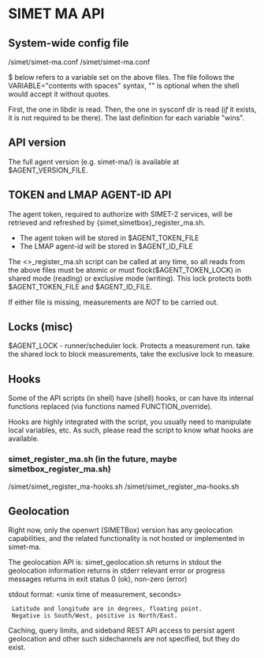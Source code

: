 # SIMET MA API

## System-wide config file

  <libdir>/simet/simet-ma.conf
  <sysconf dir>/simet/simet-ma.conf

  $<VARIABLE> below refers to a variable set on the above files.
  The file follows the VARIABLE="contents with spaces" syntax,
  "" is optional when the shell would accept it without quotes.

  First, the one in libdir is read.  Then, the one in sysconf dir
  is read (*if* it exists, it is not required to be there).  The
  last definition for each variable "wins".


## API version

  The full agent version (e.g. simet-ma/<version>) is available
  at $AGENT\_VERSION\_FILE.


## TOKEN and LMAP AGENT-ID API

  The agent token, required to authorize with SIMET-2 services, will
  be retrieved and refreshed by {simet,simetbox}\_register\_ma.sh.

  *  The agent token will be stored in $AGENT\_TOKEN\_FILE
  *  The LMAP agent-id will be stored in $AGENT\_ID\_FILE

  The <>\_register\_ma.sh script can be called at any time, so all reads
  from the above files must be atomic *or* must flock($AGENT\_TOKEN\_LOCK)
  in shared mode (reading) or exclusive mode (writing).  This lock
  protects both $AGENT\_TOKEN\_FILE and $AGENT\_ID\_FILE.

  If either file is missing, measurements are *NOT* to be carried out.


## Locks (misc)
  $AGENT\_LOCK  -  runner/scheduler lock.  Protects a measurement run.
     take the shared lock to block measurements, take the exclusive
     lock to measure.

## Hooks

  Some of the API scripts (in shell) have (shell) hooks, or can have its
  internal functions replaced (via functions named FUNCTION\_override).

  Hooks are highly integrated with the script, you usually need to
  manipulate local variables, etc.  As such, please read the script to
  know what hooks are available.

### simet\_register\_ma.sh (in the future, maybe simetbox\_register\_ma.sh)

  <libdir>/simet/simet\_register\_ma-hooks.sh
  <sysconf dir>/simet/simet\_register\_ma-hooks.sh


## Geolocation

  Right now, only the openwrt (SIMETBox) version has any geolocation
  capabilities, and the related functionality is not hosted or
  implemented in simet-ma.

  The geolocation API is:
  simet\_geolocation.sh
     returns in stdout the geolocation information
     returns in stderr relevant error or progress messages
     returns in exit status 0 (ok), non-zero (error)

  stdout format:
     <unix time of measurement, seconds>
     <latitude> <longitude> <precision in meters>

     Latitude and longitude are in degrees, floating point.
     Negative is South/West, positive is North/East.

  Caching, query limits, and sideband REST API access to persist agent
  geolocation and other such sidechannels are not specified, but they do
  exist.

